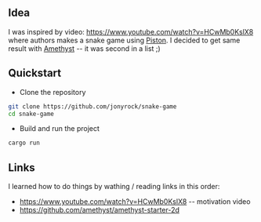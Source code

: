 ## Idea

I was inspired by video: https://www.youtube.com/watch?v=HCwMb0KslX8 where authors makes a snake game using 
[Piston](https://www.piston.rs/). I decided to get same result with [Amethyst](https://amethyst.rs) -- it was second in a list ;)

## Quickstart
* Clone the repository

```bash
git clone https://github.com/jonyrock/snake-game
cd snake-game
```

* Build and run the project
```bash
cargo run
```

## Links
I learned how to do things by wathing / reading links in this order:
* https://www.youtube.com/watch?v=HCwMb0KslX8 -- motivation video
* https://github.com/amethyst/amethyst-starter-2d